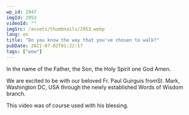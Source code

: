 ```yaml
---
wp_id: 2947
imgId: 2953
videoId: ""
imgSrc: /assets/thumbnails/2953.webp
lang: en
title: "Do you know the way that you've chosen to walk?"
pubDate: 2021-07-02T01:22:17
tags: ["wow"]
---
```


<p>In the name of the Father, the Son, the Holy Spirit one God Amen.</p>
<p>We are excited to be with our beloved Fr. Paul Guirguis fromSt. Mark, Washington DC, USA through the newly established Words of Wisdom branch.</p>
<p>This video was of course used with his blessing.</p>
<p>&nbsp;</p>
